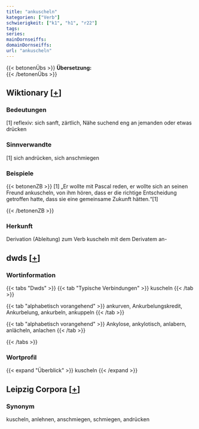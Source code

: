 ```yaml
---
title: "ankuscheln"
kategorien: ["Verb"]
schwierigkeit: ["k1", "h1", "r22"]
tags:
series:
mainDornseiffs:
domainDornseiffs:
url: "ankuscheln"
---
```


{{< betonenÜbs >}}
**Übersetzung:**  
{{< /betonenÜbs >}}

## Wiktionary [[+](https://de.wiktionary.org/wiki/ankuscheln)]

### Bedeutungen
[1] reflexiv: sich sanft, zärtlich, Nähe suchend eng an jemanden oder etwas drücken  

### Sinnverwandte
[1] sich andrücken, sich anschmiegen  

### Beispiele
{{< betonenZB >}}
[1] „Er wollte mit Pascal reden, er wollte sich an seinen Freund ankuscheln, von ihm hören, dass er die richtige Entscheidung getroffen hatte, dass sie eine gemeinsame Zukunft hätten.“[1]  

{{< /betonenZB >}}
### Herkunft
Derivation (Ableitung) zum Verb kuscheln mit dem Derivatem an-  



## dwds [[+](https://www.dwds.de/wb/ankuscheln)]

### Wortinformation
{{< tabs "Dwds" >}}
{{< tab "Typische Verbindungen" >}}
kuscheln
{{< /tab >}}

{{< tab "alphabetisch vorangehend" >}}
ankurven, Ankurbelungskredit, Ankurbelung, ankurbeln, ankuppeln
{{< /tab >}}

{{< tab "alphabetisch vorangehend" >}}
Ankylose, ankylotisch, anlabern, anlächeln, anlachen
{{< /tab >}}

{{< /tabs >}}

### Wortprofil
{{< expand "Überblick" >}} kuscheln {{< /expand >}}

## Leipzig Corpora [[+](https://corpora.uni-leipzig.de/en/res?word=ankuscheln&corpusId=deu_newscrawl-public_2018)]


### Synonym
kuscheln, anlehnen, anschmiegen, schmiegen, andrücken

